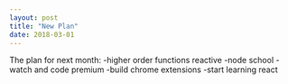 ```yaml
---
layout: post
title: "New Plan"
date: 2018-03-01
---
```


The plan for next month:
-higher order functions reactive
-node school
-watch and code premium
-build chrome extensions
-start learning react
